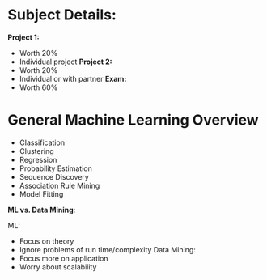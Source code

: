 # Subject Details:

**Project 1:**
- Worth 20%
- Individual project
**Project 2:**
- Worth 20%
- Individual or with partner
**Exam:**
- Worth 60%



# General Machine Learning Overview

- Classification
- Clustering
- Regression
- Probability Estimation
- Sequence Discovery
- Association Rule Mining
- Model Fitting


**ML vs. Data Mining**:

ML:
- Focus on theory
- Ignore problems of run time/complexity
Data Mining:
- Focus more on application
- Worry about scalability


